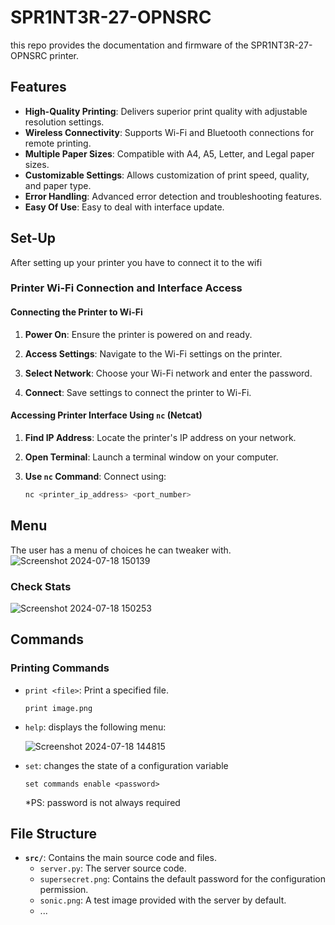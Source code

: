 # SPR1NT3R-27-OPNSRC
this repo provides the documentation and firmware of the SPR1NT3R-27-OPNSRC printer. 

## Features

- **High-Quality Printing**: Delivers superior print quality with adjustable resolution settings.
- **Wireless Connectivity**: Supports Wi-Fi and Bluetooth connections for remote printing.
- **Multiple Paper Sizes**: Compatible with A4, A5, Letter, and Legal paper sizes.
- **Customizable Settings**: Allows customization of print speed, quality, and paper type.
- **Error Handling**: Advanced error detection and troubleshooting features.
- **Easy Of Use**: Easy to deal with interface update.

## Set-Up

After setting up your printer you have to connect it to the wifi 
### Printer Wi-Fi Connection and Interface Access

#### Connecting the Printer to Wi-Fi

1. **Power On**: Ensure the printer is powered on and ready.

2. **Access Settings**: Navigate to the Wi-Fi settings on the printer.

3. **Select Network**: Choose your Wi-Fi network and enter the password.

4. **Connect**: Save settings to connect the printer to Wi-Fi.

#### Accessing Printer Interface Using `nc` (Netcat)

1. **Find IP Address**: Locate the printer's IP address on your network.

2. **Open Terminal**: Launch a terminal window on your computer.

3. **Use `nc` Command**: Connect using:
   ```bash
   nc <printer_ip_address> <port_number>
   ```
## Menu
   The user has a menu of choices he can tweaker with.
   ![Screenshot 2024-07-18 150139](https://github.com/user-attachments/assets/428a49df-7892-4a41-9d95-b5020485dc22)

### Check Stats

   ![Screenshot 2024-07-18 150253](https://github.com/user-attachments/assets/bdca56ba-303d-4dcf-b8e2-e984d568e128)

## Commands

### Printing Commands

- `print <file>`: Print a specified file.
  ```shell
  print image.png
  ```
- `help`: displays the following menu:
  
  ![Screenshot 2024-07-18 144815](https://github.com/user-attachments/assets/b43a560b-65f8-448a-9f42-4aa4bf83219d)
- `set`: changes the state of a configuration variable
  ```shell
  set commands enable <password>
  ```
  *PS: password is not always required
         

## File Structure
- **`src/`**: Contains the main source code and files.
  - `server.py`: The server source code.
  - `supersecret.png`: Contains the default password for the configuration permission.
  - `sonic.png`: A test image provided with the server by default.
  - ...

